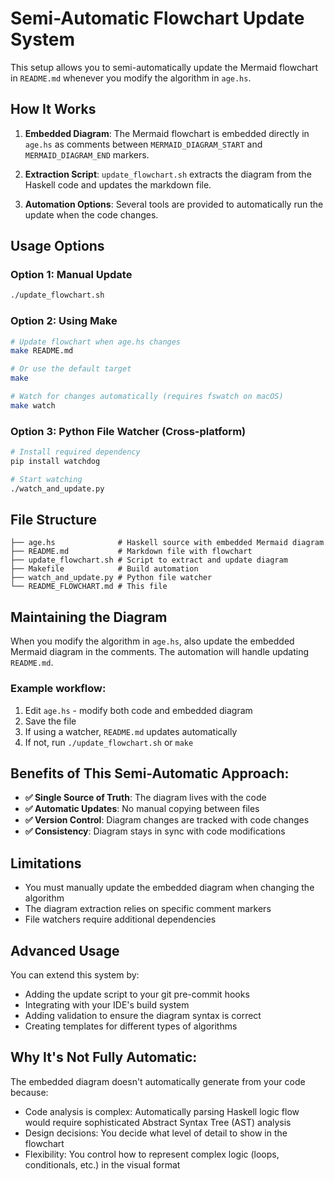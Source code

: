 # Semi-Automatic Flowchart Update System

This setup allows you to semi-automatically update the Mermaid flowchart in `README.md` whenever you modify the algorithm in `age.hs`.

## How It Works

1. **Embedded Diagram**: The Mermaid flowchart is embedded directly in `age.hs` as comments between `MERMAID_DIAGRAM_START` and `MERMAID_DIAGRAM_END` markers.

2. **Extraction Script**: `update_flowchart.sh` extracts the diagram from the Haskell code and updates the markdown file.

3. **Automation Options**: Several tools are provided to automatically run the update when the code changes.

## Usage Options

### Option 1: Manual Update
```bash
./update_flowchart.sh
```

### Option 2: Using Make
```bash
# Update flowchart when age.hs changes
make README.md

# Or use the default target
make

# Watch for changes automatically (requires fswatch on macOS)
make watch
```

### Option 3: Python File Watcher (Cross-platform)
```bash
# Install required dependency
pip install watchdog

# Start watching
./watch_and_update.py
```

## File Structure

```
├── age.hs              # Haskell source with embedded Mermaid diagram
├── README.md           # Markdown file with flowchart
├── update_flowchart.sh # Script to extract and update diagram
├── Makefile            # Build automation
├── watch_and_update.py # Python file watcher
└── README_FLOWCHART.md # This file
```

## Maintaining the Diagram

When you modify the algorithm in `age.hs`, also update the embedded Mermaid diagram in the comments. The automation will handle updating `README.md`.

### Example workflow:
1. Edit `age.hs` - modify both code and embedded diagram
2. Save the file
3. If using a watcher, `README.md` updates automatically
4. If not, run `./update_flowchart.sh` or `make`

## Benefits of This Semi-Automatic Approach:

- **✅ Single Source of Truth**: The diagram lives with the code
- **✅ Automatic Updates**: No manual copying between files
- **✅ Version Control**: Diagram changes are tracked with code changes
- **✅ Consistency**: Diagram stays in sync with code modifications

## Limitations

- You must manually update the embedded diagram when changing the algorithm
- The diagram extraction relies on specific comment markers
- File watchers require additional dependencies

## Advanced Usage

You can extend this system by:
- Adding the update script to your git pre-commit hooks
- Integrating with your IDE's build system
- Adding validation to ensure the diagram syntax is correct
- Creating templates for different types of algorithms

## Why It's Not Fully Automatic:

The embedded diagram doesn't automatically generate from your code because:
-  Code analysis is complex: Automatically parsing Haskell logic flow would require sophisticated Abstract Syntax Tree (AST) analysis
-  Design decisions: You decide what level of detail to show in the flowchart
-  Flexibility: You control how to represent complex logic (loops, conditionals, etc.) in the visual format